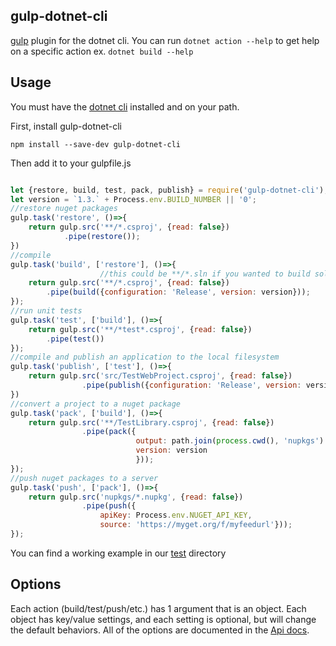 ## gulp-dotnet-cli

[gulp](https://github.com/gulpjs/gulp) plugin for the dotnet cli. You can run `dotnet action --help` to get help on a specific action ex. `dotnet build --help` 

## Usage

You must have the [dotnet cli](http://dot.net) installed and on your path.

First, install gulp-dotnet-cli 

`npm install --save-dev gulp-dotnet-cli`

Then add it to your gulpfile.js

```javascript

let {restore, build, test, pack, publish} = require('gulp-dotnet-cli');
let version = `1.3.` + Process.env.BUILD_NUMBER || '0';
//restore nuget packages
gulp.task('restore', ()=>{
    return gulp.src('**/*.csproj', {read: false})
            .pipe(restore());
})
//compile
gulp.task('build', ['restore'], ()=>{
                    //this could be **/*.sln if you wanted to build solutions
    return gulp.src('**/*.csproj', {read: false})
        .pipe(build({configuration: 'Release', version: version}));
});
//run unit tests
gulp.task('test', ['build'], ()=>{
    return gulp.src('**/*test*.csproj', {read: false})
        .pipe(test())
});
//compile and publish an application to the local filesystem
gulp.task('publish', ['test'], ()=>{
    return gulp.src('src/TestWebProject.csproj', {read: false})
                .pipe(publish({configuration: 'Release', version: version}));
})
//convert a project to a nuget package
gulp.task('pack', ['build'], ()=>{
    return gulp.src('**/TestLibrary.csproj', {read: false})
                .pipe(pack({
                            output: path.join(process.cwd(), 'nupkgs') , 
                            version: version
                            }));
});
//push nuget packages to a server
gulp.task('push', ['pack'], ()=>{
    return gulp.src('nupkgs/*.nupkg', {read: false})
                .pipe(push({
                    apiKey: Process.env.NUGET_API_KEY, 
                    source: 'https://myget.org/f/myfeedurl'}));
});

```
You can find a working example in our [test](test/gulpfile.js) directory

## Options

Each action (build/test/push/etc.) has 1 argument that is an object. Each object has key/value settings, and each setting is optional, but will change the default behaviors. All of the options are documented in the [Api docs](docs/index.md). 


